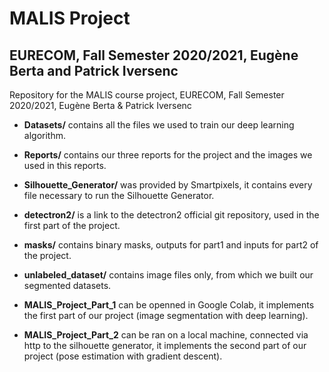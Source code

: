 # MALIS Project
## EURECOM, Fall Semester 2020/2021, Eugène Berta and Patrick Iversenc
Repository for the MALIS course project, EURECOM, Fall Semester 2020/2021, Eugène Berta &amp; Patrick Iversenc

* **Datasets/** contains all the files we used to train our deep learning algorithm.

* **Reports/** contains our three reports for the project and the images we used in this reports.

* **Silhouette_Generator/** was provided by Smartpixels, it contains every file necessary to run the Silhouette Generator.

* **detectron2/** is a link to the detectron2 official git repository, used in the first part of the project.

* **masks/** contains binary masks, outputs for part1 and inputs for part2 of the project.

* **unlabeled_dataset/** contains image files only, from which we built our segmented datasets.

* **MALIS_Project_Part_1** can be openned in Google Colab, it implements the first part of our project (image segmentation with deep learning).

* **MALIS_Project_Part_2** can be ran on a local machine, connected via http to the silhouette generator, it implements the second part of our project (pose estimation with gradient descent).
